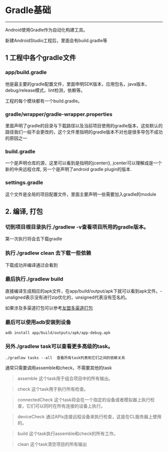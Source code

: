 # Gradle基础
---

Android使用Gradle作为自动化构建工具。

新建AndroidStudio工程后，里面会有build.gradle等

## 1 工程中各个gradle文件

### app/build.gradle

他是最主要的gradle配置文件，里面申明SDK版本，应用包名，java版本，debug/release模式，lint检测，依赖等。

工程的每个模块都有一个build.gradle。

### gradle/wrapper/gradle-wrapper.properties

里面声明了gradle的目录与下载路径以及当前项目使用的gradle版本，这些默认的路径我们一般不会更改的，这个文件里指明的gradle版本不对也是很多导包不成功的原因之一

### build.gradle

一个是声明仓库的源，这里可以看到是指明的jcenter(), jcenter可以理解成是一个新的中央远程仓库, 另一个是声明了android gradle plugin的版本.

### settings.gradle

这个文件是全局的项目配置文件，里面主要声明一些需要加入gradle的module


## 2. 编译, 打包

### 切到项目根目录执行./gradlew -v查看项目所用的gradle版本。

第一次执行将会去下载gradle

### 执行./gradlew clean 去下载一些依赖

下载成功并编译通过会看到

### 最后执行./gradlew build

直接编译生成相应的apk文件，在app/build/output/apk下就可以看到apk文件。-unaligned表示没有进行zip优化的，unsigned代表没有签名的。

如果涉及多渠道打包可以参考[友盟多渠道打包](http://stormzhang.com/devtools/2015/01/15/android-studio-tutorial6/)

### 最后可以使用adb安装到设备

    adb install app/build/outputs/apk/app-debug.apk

### 另外./gradlew task可以查看更多高级的task。

    ./gradlew tasks --all  查看所有task列表和它们之间的依赖关系

通常只需要调用assemble和check，不需要其他的task

> assemble 这个task用于组合项目中的所有输出。

> check 这个task用于执行所有检查。

> connectedCheck 这个task将会在一个指定的设备或者模拟器上执行检查，它们可以同时在所有连接的设备上执行。

> deviceCheck 通过APIs连接远程设备来执行检查，这是在CL服务器上使用的。

> build 这个task执行assemble和check的所有工作。

> clean 这个task清空项目的所有输出







